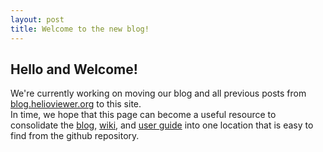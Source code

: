 ```yaml
---
layout: post
title: Welcome to the new blog!
---
```


## Hello and Welcome!

We're currently working on moving our blog and all previous posts from [blog.helioviewer.org](http://blog.helioviewer.org) to this site.  
In time, we hope that this page can become a useful resource to consolidate the [blog](http://blog.helioviewer.org), [wiki](http://wiki.helioviewer.org), and [user guide](http://wiki.helioviewer.org/wiki/Helioviewer.org_User_Guide_3.1.0) into one location that is easy to find from the github repository.